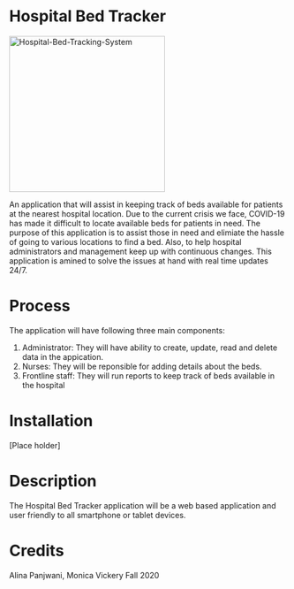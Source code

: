 # Hospital Bed Tracker

<img width="282" alt="Hospital-Bed-Tracking-System" src="https://user-images.githubusercontent.com/58013630/99914776-c29e3c80-2ccd-11eb-9902-301c0c6b4e89.PNG">

An application that will assist in keeping track of beds available for patients at the nearest hospital location. Due to the current crisis we face, COVID-19 has made it difficult to locate available beds for patients in need. The purpose of this application is to assist those in need and elimiate the hassle of going to various locations to find a bed. Also, to help hospital administrators and management keep up with continuous changes. This application is amined to solve the issues at hand with real time updates 24/7.

# Process
The application will have following three main components:
1. Administrator: They will have ability to create, update, read and delete data in the appication. 
2. Nurses: They will be reponsible for adding details about the beds.
3. Frontline staff: They will run reports to keep track of beds available in the hospital

# Installation
[Place holder]
 

# Description
 The Hospital Bed Tracker application will be a web based application and user friendly to all smartphone or tablet devices.

# Credits
Alina Panjwani,
Monica Vickery Fall 2020
